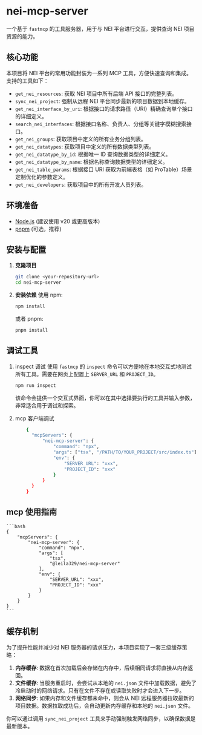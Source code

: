 # nei-mcp-server

一个基于 `fastmcp` 的工具服务器，用于与 NEI 平台进行交互，提供查询 NEI 项目资源的能力。

## 核心功能

本项目将 NEI 平台的常用功能封装为一系列 MCP 工具，方便快速查询和集成。支持的工具如下：

- `get_nei_resources`: 获取 NEI 项目中所有后端 API 接口的完整列表。
- `sync_nei_project`: 强制从远程 NEI 平台同步最新的项目数据到本地缓存。
- `get_nei_interface_by_uri`: 根据接口的请求路径（URI）精确查询单个接口的详细定义。
- `search_nei_interfaces`: 根据接口名称、负责人、分组等关键字模糊搜索接口。
- `get_nei_groups`: 获取项目中定义的所有业务分组列表。
- `get_nei_datatypes`: 获取项目中定义的所有数据类型列表。
- `get_nei_datatype_by_id`: 根据唯一 ID 查询数据类型的详细定义。
- `get_nei_datatype_by_name`: 根据名称查询数据类型的详细定义。
- `get_nei_table_params`: 根据接口 URI 获取为前端表格（如 ProTable）场景定制优化的参数定义。
- `get_nei_developers`: 获取项目中的所有开发人员列表。

## 环境准备

- [Node.js](https://nodejs.org/) (建议使用 v20 或更高版本)
- [pnpm](https://pnpm.io/) (可选，推荐)

## 安装与配置

1.  **克隆项目**

    ```bash
    git clone <your-repository-url>
    cd nei-mcp-server
    ```

2.  **安装依赖**
    使用 npm:

    ```bash
    npm install
    ```

    或者 pnpm:

    ```bash
    pnpm install
    ```

## 调试工具

1. inspect 调试
   使用 `fastmcp` 的 `inspect` 命令可以方便地在本地交互式地测试所有工具。需要在网页上配置上 `SERVER_URL` 和 `PROJECT_ID`。

   ```bash
   npm run inspect
   ```

   该命令会提供一个交互式界面，你可以在其中选择要执行的工具并输入参数，非常适合用于调试和探索。

2. mcp 客户端调试

   ```bash
       {
         "mcpServers": {
             "nei-mcp-server": {
                 "command": "npx",
                 "args": ["tsx", "/PATH/TO/YOUR_PROJECT/src/index.ts"],
                 "env": {
                     "SERVER_URL": "xxx",
                     "PROJECT_ID": "xxx"
                 }
             }
         }
       }
   ```

## mcp 使用指南

    ```bash
    {
        "mcpServers": {
            "nei-mcp-server": {
                "command": "npx",
                "args": [
                    "tsx",
                    "@leila329/nei-mcp-server"
                ],
                "env": {
                    "SERVER_URL": "xxx",
                    "PROJECT_ID": "xxx"
                }
            }
        }
    }
    ```

## 缓存机制

为了提升性能并减少对 NEI 服务器的请求压力，本项目实现了一套三级缓存策略：

1.  **内存缓存**: 数据在首次加载后会存储在内存中，后续相同请求将直接从内存返回。
2.  **文件缓存**: 当服务重启时，会尝试从本地的 `nei.json` 文件中加载数据，避免了冷启动时的网络请求。只有在文件不存在或读取失败时才会进入下一步。
3.  **网络同步**: 如果内存和文件缓存都未命中，则会从 NEI 远程服务器拉取最新的项目数据。数据拉取成功后，会自动更新内存缓存和本地的 `nei.json` 文件。

你可以通过调用 `sync_nei_project` 工具来手动强制触发网络同步，以确保数据是最新版本。
